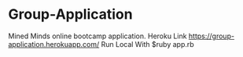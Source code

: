 # Group-Application
Mined Minds online bootcamp application. 
Heroku Link https://group-application.herokuapp.com/
Run Local With $ruby app.rb
